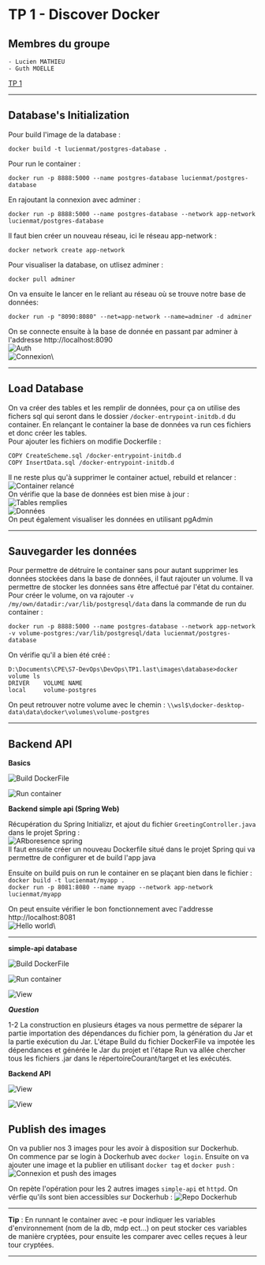 
    
# TP 1 - Discover Docker

## Membres du groupe
    - Lucien MATHIEU
    - Guth MOELLE

[TP 1](http://school.pages.takima.io/devops-resources/ch1-discover-docker-tp/)

---
## Database's Initialization
Pour build l'image de la database :
```
docker build -t lucienmat/postgres-database .
```

Pour run le container :
```
docker run -p 8888:5000 --name postgres-database lucienmat/postgres-database
```

En rajoutant la connexion avec adminer :
```
docker run -p 8888:5000 --name postgres-database --network app-network lucienmat/postgres-database
```
Il faut bien créer un nouveau réseau, ici le réseau app-network :
```
docker network create app-network
```

Pour visualiser la database, on utlisez adminer :
```
docker pull adminer
```

On va ensuite le lancer en le reliant au réseau où se trouve notre base de données:
```
docker run -p "8090:8080" --net=app-network --name=adminer -d adminer
```
On se connecte ensuite à la base de donnée en passant par adminer à l'addresse http://localhost:8090\
![Auth](./screenshot/authAdminer.PNG)\
![Connexion](./screenshot/connexionAdminer.PNG)\

---
## Load Database
On va créer des tables et les remplir de données, pour ça on utilise des fichers sql qui seront dans le dossier `/docker-entrypoint-initdb.d` du container. En relançant le container la base de données va run ces fichiers et donc créer les tables.\
Pour ajouter les fichiers on modifie Dockerfile :
```
COPY CreateScheme.sql /docker-entrypoint-initdb.d
COPY InsertData.sql /docker-entrypoint-initdb.d
```
Il ne reste plus qu'à supprimer le container actuel, rebuild et relancer :\
![Container relancé](./screenshot/rebuildContainer.PNG)\
On vérifie que la base de données est bien mise à jour :\
![Tables remplies](./screenshot/tables.PNG)\
![Données](./screenshot/donn%C3%A9es.PNG)\
On peut également visualiser les données en utilisant pgAdmin

---
## Sauvegarder les données
Pour permettre de détruire le container sans pour autant supprimer les données stockées dans la base de données, il faut rajouter un volume. Il va permettre de stocker les données sans être affectué par l'état du container.\
Pour créer le volume, on va rajouter `-v /my/own/datadir:/var/lib/postgresql/data` dans la commande de run du container :
```
docker run -p 8888:5000 --name postgres-database --network app-network -v volume-postgres:/var/lib/postgresql/data lucienmat/postgres-database
```
On vérifie qu'il a bien été créé :
```
D:\Documents\CPE\S7-DevOps\DevOps\TP1.last\images\database>docker volume ls
DRIVER    VOLUME NAME
local     volume-postgres
```
On peut retrouver notre volume avec le chemin : `\\wsl$\docker-desktop-data\data\docker\volumes\volume-postgres`

---
## Backend API

**Basics**

![Build DockerFile](./screenshot/build_main.PNG)

![Run container](./screenshot/run_main.PNG)

**Backend simple api (Spring Web)** 

Récupération du Spring Initializr, et ajout du fichier `GreetingController.java` dans le projet Spring : \
![ARboresence spring](./screenshot/Arborescence.PNG)\
Il faut ensuite créer un nouveau Dockerfile situé dans le projet Spring qui va permettre de configurer et de build l'app java 

Ensuite on build puis on run le container en se plaçant bien dans le fichier :\
`docker build -t lucienmat/myapp .`\
`docker run -p 8081:8080 --name myapp --network app-network lucienmat/myapp`

On peut ensuite vérifier le bon fonctionnement avec l'addresse http://localhost:8081 \
![Hello world](./screenshot/helloWorld.PNG)\

---


**simple-api database**

![Build DockerFile](./screenshot/build_myapp-build.PNG)

![Run container](./screenshot/run_myapp-build.PNG)

![View](./screenshot/view_myapp-build.PNG)


***Question***

1-2 La construction en plusieurs étages va nous permettre de séparer la partie importation des dépendances du fichier pom, la génération du Jar et la partie exécution du Jar. L'étape Build du fichier DockerFile va impotée les dépendances et générée le Jar du projet et l'étape Run va allée chercher tous les fichiers .jar dans le répertoireCourant/target et les exécutés.


**Backend API**

![View](./screenshot/run_student-main.PNG)

![View](./screenshot/view_student-main.PNG)


## Publish des images

On va publier nos 3 images pour les avoir à disposition sur Dockerhub.\
On commence par se login à Dockerhub avec `docker login`. Ensuite on va ajouter une image et la publier en utilisant `docker tag` et `docker push` :
![Connexion et push des images](./screenshot/publishImage%2BloginDockerHub.PNG)

On repète l'opération pour les 2 autres images `simple-api` et `httpd`. On vérfie qu'ils sont bien accessibles sur Dockerhub :
![Repo Dockerhub](./screenshot/repoDockerhub.PNG)

---
**Tip** : En runnant le container avec -e pour indiquer les variables d'environnement (nom de la db, mdp ect...) on peut stocker ces variables de manière cryptées, pour ensuite les comparer avec celles reçues à leur tour cryptées.


---
